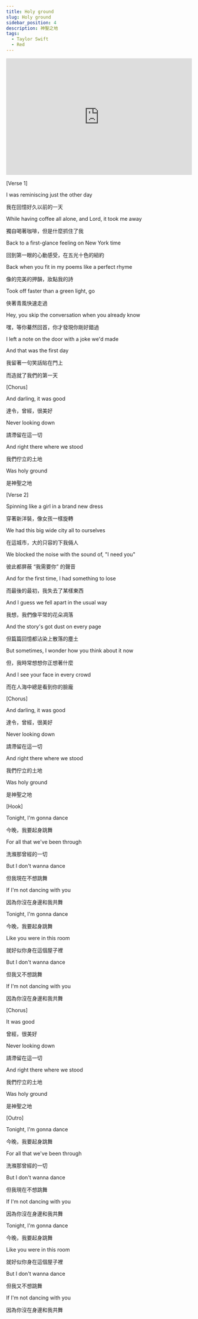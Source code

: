 ```yaml
---
title: Holy ground
slug: Holy ground
sidebar_position: 4
description: 神聖之地
tags:
  - Taylor Swift
  - Red
---
```


<iframe width="100%" height="315" src="https://www.youtube.com/embed/S4PuN-IWi2g" title="YouTube video player" frameborder="0" allow="accelerometer; autoplay; clipboard-write; encrypted-media; gyroscope; picture-in-picture; web-share" allowfullscreen></iframe>

[Verse 1]

I was reminiscing just the other day

我在回憶好久以前的一天

While having coffee all alone, and Lord, it took me away

獨自喝著咖啡，但是什麼抓住了我

Back to a first-glance feeling on New York time

回到第一眼的心動感受，在五光十色的紐約

Back when you fit in my poems like a perfect rhyme

像的完美的押韻，妝點我的詩

Took off faster than a green light, go

俠著青風快速走過

Hey, you skip the conversation when you already know

嘿，等你驀然回首，你才發現你剛好錯過

I left a note on the door with a joke we'd made

And that was the first day

我留著一句笑話貼在門上

而造就了我們的第一天

[Chorus]

And darling, it was good

達令，曾經，很美好

Never looking down

請滯留在這一切

And right there where we stood

我們佇立的土地

Was holy ground

是神聖之地

[Verse 2]

Spinning like a girl in a brand new dress

穿著新洋裝，像女孩一樣旋轉

We had this big wide city all to ourselves

在這城市，大的只容的下我倆人

We blocked the noise with the sound of, "I need you"

彼此都屏蔽 “我需要你” 的聲音

And for the first time, I had something to lose

而最後的最初，我失去了某樣東西

And I guess we fell apart in the usual way

我想，我們像平常的花朵凋落

And the story's got dust on every page

但篇篇回憶都沾染上散落的塵土

But sometimes, I wonder how you think about it now

但，我時常想想你正想著什麼

And I see your face in every crowd

而在人海中總是看到你的臉龐

[Chorus]

And darling, it was good

達令，曾經，很美好

Never looking down

請滯留在這一切

And right there where we stood

我們佇立的土地

Was holy ground

是神聖之地

[Hook]

Tonight, I'm gonna dance

今晚，我要起身跳舞

For all that we've been through

洗滌那曾經的一切

But I don't wanna dance

但我現在不想跳舞

If I'm not dancing with you

因為你沒在身邊和我共舞

Tonight, I'm gonna dance

今晚，我要起身跳舞

Like you were in this room

就好似你身在這個屋子裡

But I don't wanna dance

但我又不想跳舞

If I'm not dancing with you

因為你沒在身邊和我共舞

[Chorus]

It was good

曾經，很美好

Never looking down

請滯留在這一切

And right there where we stood

我們佇立的土地

Was holy ground

是神聖之地

[Outro]

Tonight, I'm gonna dance

今晚，我要起身跳舞

For all that we've been through

洗滌那曾經的一切

But I don't wanna dance

但我現在不想跳舞

If I'm not dancing with you

因為你沒在身邊和我共舞

Tonight, I'm gonna dance

今晚，我要起身跳舞

Like you were in this room

就好似你身在這個屋子裡

But I don't wanna dance

但我又不想跳舞

If I'm not dancing with you

因為你沒在身邊和我共舞